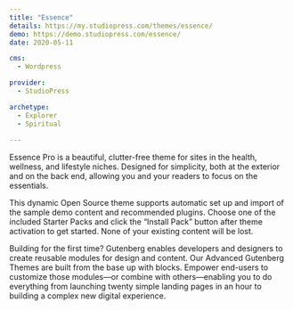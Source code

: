 ```yaml
---
title: "Essence"
details: https://my.studiopress.com/themes/essence/
demo: https://demo.studiopress.com/essence/
date: 2020-05-11

cms: 
  - Wordpress

provider: 
  - StudioPress

archetype:
  - Explorer
  - Spiritual
  
---
```


Essence Pro is a beautiful, clutter-free theme for sites in the health, wellness, and lifestyle niches. Designed for simplicity, both at the exterior and on the back end, allowing you and your readers to focus on the essentials.

This dynamic Open Source theme supports automatic set up and import of the sample demo content and recommended plugins. Choose one of the included Starter Packs and click the “Install Pack” button after theme activation to get started. None of your existing content will be lost.

Building for the first time? Gutenberg enables developers and designers to create reusable modules for design and content. Our Advanced Gutenberg Themes are built from the base up with blocks. Empower end-users to customize those modules—or combine with others—enabling you to do everything from launching twenty simple landing pages in an hour to building a complex new digital experience.
